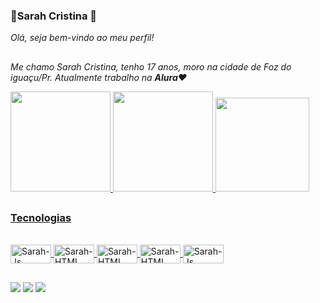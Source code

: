 ### 🌺**Sarah Cristina** 🌺

*Olá, seja bem-vindo ao meu perfil!*

##

 *Me chamo Sarah Cristina, tenho 17 anos, moro na cidade de Foz do iguaçu/Pr. Atualmente trabalho na **Alura**❤️*
<div>
  <a href="https://github.com/CriSarah">
  <img height="160em" src="https://github-readme-stats.vercel.app/api?username=CriSarah&show_icons=true&theme=buefy&include_all_commits=true&count-private=true" />
  <img height="160em" src="https://github-readme-stats.vercel.app/api/top-langs/?username=CriSarah&layout=compact&langs_count=9&theme=buefy" />
   <img height="150em" src="https://i.imgur.com/BdHhMYT.png" />
</div>

##
<h3>Tecnologias</h3>
<div style="display: inline_block"><br>
  <img align="center" alt="Sarah-Js" height="30" width="65" src="https://img.shields.io/badge/JavaScript-F7DF1E?style=for-the-badge&logo=javascript&logoColor=black">
  <img align="center" alt="Sarah-HTML" height="30" width="65" src="https://img.shields.io/badge/HTML-239120?style=for-the-badge&logo=html5&logoColor=white">
   <img align="center" alt="Sarah-HTML" height="30" width="65" src="https://img.shields.io/badge/CSS-239120?&style=for-the-badge&logo=css3&logoColor=white">
  <img align="center" alt="Sarah-HTML" height="30" width="65" src="https://img.shields.io/badge/HTML5-E34F26?style=for-the-badge&logo=html5&logoColor=white">
  <img align="center" alt="Sarah-Js" height="30" width="65" src="https://img.shields.io/badge/CSS3-1572B6?style=for-the-badge&logo=css3&logoColor=white">
</div>
          
##


<div> 
  <a href="https://instagram.com/sarah_cristinasantos" target="_blank"><img src="https://img.shields.io/badge/-Instagram-%23E4405F?style=for-the-badge&logo=instagram&logoColor=white" target="_blank"></a>
  <a href = "mailto:sarah.cristina.batistasantos@gmail.com"><img src="https://img.shields.io/badge/-Gmail-%23333?style=for-the-badge&logo=gmail&logoColor=white" target="_blank"></a>
  <a href="https://www.linkedin.com/in/sarah-cristina-387b6425a/" target="_blank"><img src="https://img.shields.io/badge/-LinkedIn-%230077B5?style=for-the-badge&logo=linkedin&logoColor=white" target="_blank"></a> 
  
</div>
          
